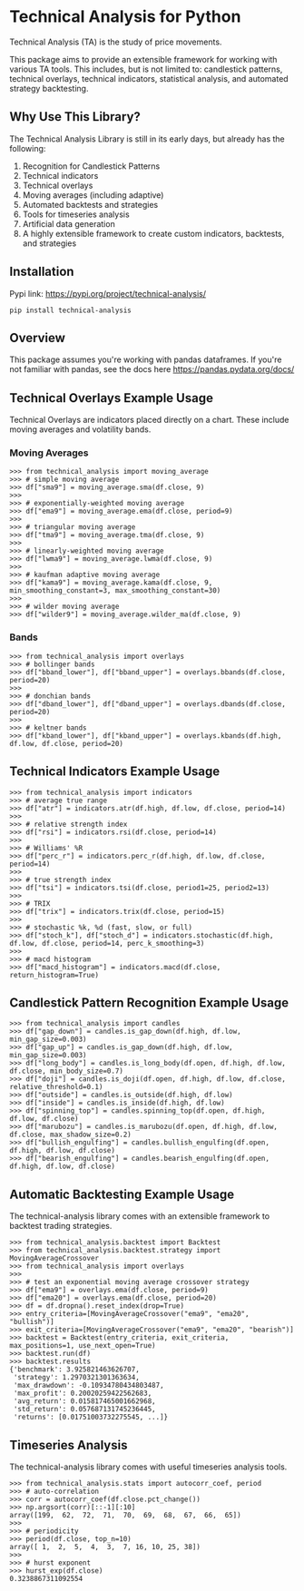 # Technical Analysis for Python

Technical Analysis (TA) is the study of price movements.

This package aims to provide an extensible framework for working with various TA tools. This includes, but is not limited to: candlestick patterns, technical overlays, technical indicators, statistical analysis, and automated strategy backtesting.

## Why Use This Library?

The Technical Analysis Library is still in its early days, but already has the following:

1. Recognition for Candlestick Patterns
2. Technical indicators
3. Technical overlays
4. Moving averages (including adaptive)
5. Automated backtests and strategies
6. Tools for timeseries analysis
7. Artificial data generation
8. A highly extensible framework to create custom indicators, backtests, and strategies


## Installation
Pypi link: https://pypi.org/project/technical-analysis/

```
pip install technical-analysis
```

## Overview
This package assumes you're working with pandas dataframes. If you're not familiar with pandas, see the docs here https://pandas.pydata.org/docs/

## Technical Overlays Example Usage
Technical Overlays are indicators placed directly on a chart.
These include moving averages and volatility bands.

### Moving Averages
```
>>> from technical_analysis import moving_average
>>> # simple moving average
>>> df["sma9"] = moving_average.sma(df.close, 9)
>>>
>>> # exponentially-weighted moving average
>>> df["ema9"] = moving_average.ema(df.close, period=9)
>>>
>>> # triangular moving average
>>> df["tma9"] = moving_average.tma(df.close, 9)
>>>
>>> # linearly-weighted moving average
>>> df["lwma9"] = moving_average.lwma(df.close, 9)
>>>
>>> # kaufman adaptive moving average
>>> df["kama9"] = moving_average.kama(df.close, 9, min_smoothing_constant=3, max_smoothing_constant=30)
>>>
>>> # wilder moving average
>>> df["wilder9"] = moving_average.wilder_ma(df.close, 9)
```

### Bands
```
>>> from technical_analysis import overlays
>>> # bollinger bands
>>> df["bband_lower"], df["bband_upper"] = overlays.bbands(df.close, period=20)
>>>
>>> # donchian bands
>>> df["dband_lower"], df["dband_upper"] = overlays.dbands(df.close, period=20)
>>>
>>> # keltner bands
>>> df["kband_lower"], df["kband_upper"] = overlays.kbands(df.high, df.low, df.close, period=20)
```

## Technical Indicators Example Usage
```
>>> from technical_analysis import indicators
>>> # average true range
>>> df["atr"] = indicators.atr(df.high, df.low, df.close, period=14)
>>>
>>> # relative strength index
>>> df["rsi"] = indicators.rsi(df.close, period=14)
>>>
>>> # Williams' %R
>>> df["perc_r"] = indicators.perc_r(df.high, df.low, df.close, period=14)
>>>
>>> # true strength index
>>> df["tsi"] = indicators.tsi(df.close, period1=25, period2=13)
>>>
>>> # TRIX
>>> df["trix"] = indicators.trix(df.close, period=15)
>>>
>>> # stochastic %k, %d (fast, slow, or full)
>>> df["stoch_k"], df["stoch_d"] = indicators.stochastic(df.high, df.low, df.close, period=14, perc_k_smoothing=3)
>>>
>>> # macd histogram
>>> df["macd_histogram"] = indicators.macd(df.close, return_histogram=True)
```

## Candlestick Pattern Recognition Example Usage
```
>>> from technical_analysis import candles
>>> df["gap_down"] = candles.is_gap_down(df.high, df.low, min_gap_size=0.003)
>>> df["gap_up"] = candles.is_gap_down(df.high, df.low, min_gap_size=0.003)
>>> df["long_body"] = candles.is_long_body(df.open, df.high, df.low, df.close, min_body_size=0.7)
>>> df["doji"] = candles.is_doji(df.open, df.high, df.low, df.close, relative_threshold=0.1)
>>> df["outside"] = candles.is_outside(df.high, df.low)
>>> df["inside"] = candles.is_inside(df.high, df.low)
>>> df["spinning_top"] = candles.spinning_top(df.open, df.high, df.low, df.close)
>>> df["marubozu"] = candles.is_marubozu(df.open, df.high, df.low, df.close, max_shadow_size=0.2)
>>> df["bullish_engulfing"] = candles.bullish_engulfing(df.open, df.high, df.low, df.close)
>>> df["bearish_engulfing"] = candles.bearish_engulfing(df.open, df.high, df.low, df.close)
```

## Automatic Backtesting Example Usage
The technical-analysis library comes with an extensible framework to backtest trading strategies.
```
>>> from technical_analysis.backtest import Backtest
>>> from technical_analysis.backtest.strategy import MovingAverageCrossover
>>> from technical_analysis import overlays
>>>
>>> # test an exponential moving average crossover strategy
>>> df["ema9"] = overlays.ema(df.close, period=9)
>>> df["ema20"] = overlays.ema(df.close, period=20)
>>> df = df.dropna().reset_index(drop=True)
>>> entry_criteria=[MovingAverageCrossover("ema9", "ema20", "bullish")]
>>> exit_criteria=[MovingAverageCrossover("ema9", "ema20", "bearish")]
>>> backtest = Backtest(entry_criteria, exit_criteria, max_positions=1, use_next_open=True)
>>> backtest.run(df)
>>> backtest.results
{'benchmark': 3.925821463626707,
 'strategy': 1.2970321301363634,
 'max_drawdown': -0.10934780434803487,
 'max_profit': 0.20020259422562683,
 'avg_return': 0.015817465001662968,
 'std_return': 0.057687131745236445,
 'returns': [0.01751003732275545, ...]}
```

## Timeseries Analysis
The technical-analysis library comes with useful timeseries analysis tools.
```
>>> from technical_analysis.stats import autocorr_coef, period
>>> # auto-correlation
>>> corr = autocorr_coef(df.close.pct_change())
>>> np.argsort(corr)[::-1][:10]
array([199,  62,  72,  71,  70,  69,  68,  67,  66,  65])
>>>
>>> # periodicity
>>> period(df.close, top_n=10)
array([ 1,  2,  5,  4,  3,  7, 16, 10, 25, 38])
>>>
>>> # hurst exponent
>>> hurst_exp(df.close)
0.3238867311092554
```